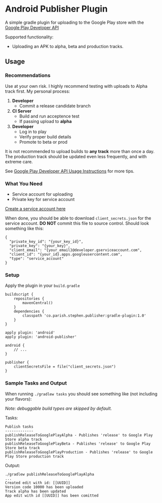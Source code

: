 Android Publisher Plugin
========================

A simple gradle plugin for uploading to the Google Play store with the [Google Play Developer API][play-api]

Supported functionality:

- Uploading an APK to alpha, beta and production tracks.

Usage
-----

### Recommendations

Use at your own risk. I highly recommend testing with uploads to Alpha track first. My personal process:

1. **Developer** 
    - Commit a release candidate branch
2. **CI Server**
    - Build and run acceptence test
    - If passing upload to **alpha**
3. **Developer**
    - Log in to play
    - Verify proper build details
    - Promote to beta or prod

It is not recommended to upload builds to **any track** more than once a day. The production track should be updated even less frequently, and with extreme care.

See [Google Play Developer API Usage Instructions][play-api-usage] for more tips.


### What You Need

- Service account for uploading 
- Private key for service account

[Create a service account here](https://developers.google.com/android-publisher/getting_started#setting_up_api_access_clients)

When done, you should be able to download `client_secrets.json` for the service account. **DO NOT** commit this file to source control. Should look something like this:

```
{
  "private_key_id": "{your_key_id}",
  "private_key": "{your_key}",
  "client_email": "{your_email}@developer.gserviceaccount.com",
  "client_id": "{your_id}.apps.googleusercontent.com",
  "type": "service_account"
}
```


### Setup

Apply the plugin in your `build.gradle`

```
buildscript {
    repositories {
        mavenCentral()
    }
    dependencies {
        classpath 'co.parish.stephen.publisher:gradle-plugin:1.0'
    }
}

apply plugin: 'android'
apply plugin: 'android-publisher'

android {
    // ...
}

publisher {
    clientSecretsFile = file("client_secrets.json")
}
```


### Sample Tasks and Output

When running `./gradlew tasks` you should see something like (not including your flavors):

*Note: debuggable build types are skipped by default.*

Tasks:

```
Publish tasks
-------------
publishReleaseToGooglePlayAlpha - Publishes 'release' to Google Play Store alpha track
publishReleaseToGooglePlayBeta - Publishes 'release' to Google Play Store beta track
publishReleaseToGooglePlayProduction - Publishes 'release' to Google Play Store production track
```

Output:

```
./gradlew publishReleaseToGooglePlayAlpha
...
Created edit with id: [[UUID]]
Version code 10000 has been uploaded
Track alpha has been updated
App edit with id [[UUID]] has been comitted
```

[play-api]: https://developers.google.com/android-publisher/
[play-api-usage]: https://developers.google.com/android-publisher/api_usage
[fork]: https://help.github.com/articles/fork-a-repo
[branch]: http://learn.github.com/p/branching.html
[pr]: https://help.github.com/articles/using-pull-requests